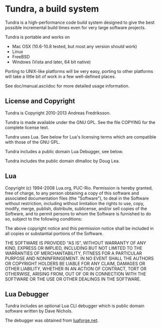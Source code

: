 
Tundra, a build system
=============================================================================

Tundra is a high-performance code build system designed to give the best
possible incremental build times even for very large software projects.

Tundra is portable and works on

  - Mac OSX (10.6-10.8 tested, but most any version should work)
  - Linux
  - FreeBSD
  - Windows (Vista and later, 64 bit native)

Porting to UNIX-like platforms will be very easy, porting to other platforms
will take a little bit of work in a few well-defined places.

See doc/manual.asciidoc for more detailed usage information.

License and Copyright
-----------------------------------------------------------------------------

Tundra is Copyright 2010-2013 Andreas Fredriksson.

Tundra is made available under the GNU GPL. See the file COPYING for the
complete license text.

Tundra uses Lua. See below for Lua's licensing terms which are compatible with
those of the GNU GPL.

Tundra includes a public domain Lua Debugger, see below.

Tundra includes the public domain dlmalloc by Doug Lea.

Lua
-----------------------------------------------------------------------------

Copyright (c) 1994-2008 Lua.org, PUC-Rio.
Permission is hereby granted, free of charge, to any person obtaining a copy of
this software and associated documentation files (the "Software"), to deal in
the Software without restriction, including without limitation the rights to
use, copy, modify, merge, publish, distribute, sublicense, and/or sell copies
of the Software, and to permit persons to whom the Software is furnished to do
so, subject to the following conditions:

The above copyright notice and this permission notice shall be included in all
copies or substantial portions of the Software.

THE SOFTWARE IS PROVIDED "AS IS", WITHOUT WARRANTY OF ANY KIND, EXPRESS OR
IMPLIED, INCLUDING BUT NOT LIMITED TO THE WARRANTIES OF MERCHANTABILITY,
FITNESS FOR A PARTICULAR PURPOSE AND NONINFRINGEMENT. IN NO EVENT SHALL THE
AUTHORS OR COPYRIGHT HOLDERS BE LIABLE FOR ANY CLAIM, DAMAGES OR OTHER
LIABILITY, WHETHER IN AN ACTION OF CONTRACT, TORT OR OTHERWISE, ARISING FROM,
OUT OF OR IN CONNECTION WITH THE SOFTWARE OR THE USE OR OTHER DEALINGS IN THE
SOFTWARE.

Lua Debugger
-----------------------------------------------------------------------------

Tundra includes an optional Lua CLI debugger which is public domain software
written by Dave Nichols.

The debugger was obtained from [luaforge.net](http://luaforge.net/projects/clidebugger/).
